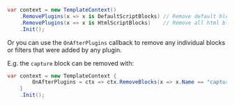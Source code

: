 ```csharp
var context = new TemplateContext()
    .RemovePlugins(x => x is DefaultScriptBlocks) // Remove default blocks
    .RemovePlugins(x => x is HtmlScriptBlocks)    // Remove all html blocks
    .Init();
```

Or you can use the `OnAfterPlugins` callback to remove any individual blocks or filters that were added by any plugin. 

E.g. the `capture` block can be removed with:

```csharp
var context = new TemplateContext {
        OnAfterPlugins = ctx => ctx.RemoveBlocks(x => x.Name == "capture")
    }
    .Init();
```
